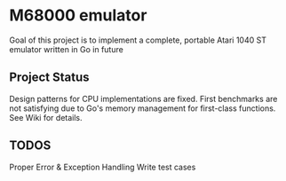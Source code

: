 # M68000 emulator

Goal of this project is to implement a complete, portable Atari 1040 ST emulator written in Go in future

## Project Status
Design patterns for CPU implementations are fixed. First benchmarks are not satisfying due to Go's memory management for first-class functions. See Wiki for details.

## TODOS

Proper Error & Exception Handling
Write test cases

